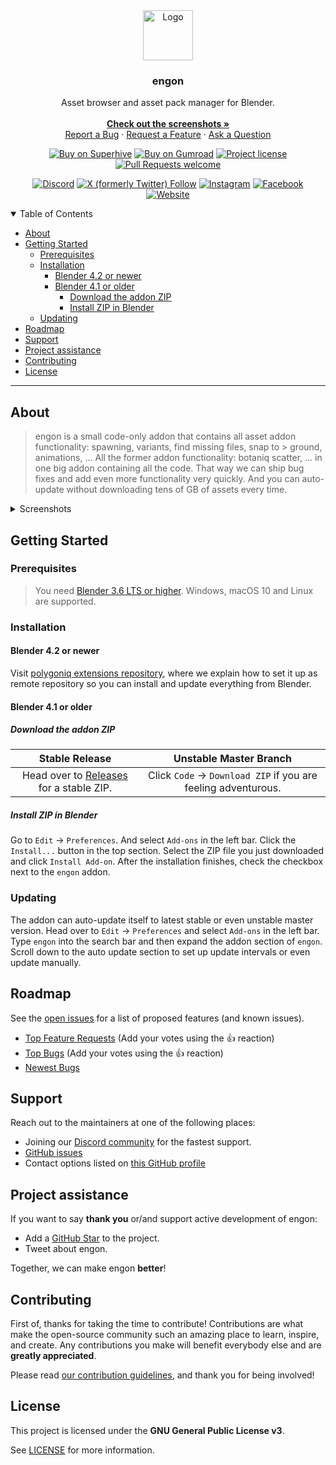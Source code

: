 <div align="center">
  <a href="https://github.com/polygoniq/engon">
    <img src="docs/images/logo.svg" alt="Logo" width="80" height="80"/>
  </a>

  <h3 align="center">engon</h3>

  Asset browser and asset pack manager for Blender.
  <br />
  <br />
  <a href="#about"><strong>Check out the screenshots »</strong></a>
  <br />
  <a href="https://github.com/polygoniq/engon/issues/new?assignees=&labels=bug&template=01_BUG_REPORT.md&title=bug%3A+">Report a Bug</a>
  ·
  <a href="https://github.com/polygoniq/engon/issues/new?assignees=&labels=enhancement&template=02_FEATURE_REQUEST.md&title=feat%3A+">Request a Feature</a>
  ·
  <a href="https://github.com/polygoniq/engon/issues/new?assignees=&labels=question&template=04_SUPPORT_QUESTION.md&title=support%3A+">Ask a Question</a>
  <br />

  [![Buy on Superhive](https://img.shields.io/badge/Buy_on-Superhive-orange?style=flat)](https://superhivemarket.com/products/engon?ref=673)
  [![Buy on Gumroad](https://img.shields.io/badge/Buy_on-Gumroad-blue?style=flat&color=%23fb80e8)](https://polygoniq.gumroad.com/l/engon/)
  [![Project license](https://img.shields.io/github/license/polygoniq/engon.svg?style=flat)](LICENSE)
  [![Pull Requests welcome](https://img.shields.io/badge/PRs-welcome-ff69b4.svg?style=flat)](https://github.com/polygoniq/engon/issues?q=is%3Aissue+is%3Aopen+label%3A%22help+wanted%22)

  [![Discord](https://img.shields.io/discord/742363791643115531?style=flat&logo=discord&color=%237785cc&label=Chat)](https://polygoniq.com/discord/)
  [![X (formerly Twitter) Follow](https://img.shields.io/badge/Follow-@polygoniq-black?style=flat&logo=x)](https://x.com/polygoniq/)
  [![Instagram](https://img.shields.io/badge/Follow-polygoniq.xyz-black?style=flat&logo=instagram&color=%238a3ab9)](https://www.instagram.com/polygoniq.xyz/)
  [![Facebook](https://img.shields.io/badge/Follow-polygoniq-black?style=flat&logo=facebook&color=%231877f2)](https://www.facebook.com/polygoniq/)
  [![Website](https://img.shields.io/badge/Visit-polygoniq.com-black?style=flat&logo=web&color=%23223DF0)](https://polygoniq.com/)
</div>

<details open="open">
<summary>Table of Contents</summary>

- [About](#about)
- [Getting Started](#getting-started)
  - [Prerequisites](#prerequisites)
  - [Installation](#installation)
    - [Blender 4.2 or newer](#blender-42-or-newer)
    - [Blender 4.1 or older](#blender-41-or-older)
      - [Download the addon ZIP](#download-the-addon-zip)
      - [Install ZIP in Blender](#install-zip-in-blender)
  - [Updating](#updating)
- [Roadmap](#roadmap)
- [Support](#support)
- [Project assistance](#project-assistance)
- [Contributing](#contributing)
- [License](#license)

</details>

---

## About

> engon is a small code-only addon that contains all asset addon functionality: spawning, variants,
> find missing files, snap to > ground, animations, ... All the former addon functionality: botaniq
> scatter, ... in one big addon containing all the code. That way we can ship bug fixes and add
> even more functionality very quickly. And you can auto-update without downloading tens of GB of
> assets every time.

<details>
<summary>Screenshots</summary>
<br>

|                             Addon Panel                                      |                            Asset Browser                                     |
| :--------------------------------------------------------------------------: | :--------------------------------------------------------------------------: |
| <img src="docs/images/ui_overview.png" title="Addon Panel" width="100%"/>     | <img src="docs/images/browser.jpg" title="Asset Browser" width="100%"/>       |


</details>

## Getting Started

### Prerequisites

> You need [Blender 3.6 LTS or higher](https://blender.org). Windows, macOS 10 and Linux are
> supported.

### Installation

#### Blender 4.2 or newer
Visit [polygoniq extensions repository](https://extensions.polygoniq.com), where we explain
how to set it up as remote repository so you can install and update everything from Blender.

#### Blender 4.1 or older
##### Download the addon ZIP

|                          Stable Release                                                  |                         Unstable Master Branch                   |
| :--------------------------------------------------------------------------------------: | :--------------------------------------------------------------: |
| Head over to [Releases](https://github.com/polygoniq/engon/releases) for a stable ZIP.   | Click `Code` -> `Download ZIP` if you are feeling adventurous.   |

##### Install ZIP in Blender

Go to `Edit` -> `Preferences`. And select `Add-ons` in the left bar. Click the `Install...` button
in the top section. Select the ZIP file you just downloaded and click `Install Add-on`. After the
installation finishes, check the checkbox next to the `engon` addon.

### Updating

The addon can auto-update itself to latest stable or even unstable master version. Head over to
`Edit` -> `Preferences` and select `Add-ons` in the left bar. Type `engon` into the search bar
and then expand the addon section of `engon`. Scroll down to the auto update section to set up
update intervals or even update manually.

## Roadmap

See the [open issues](https://github.com/polygoniq/engon/issues) for a list of proposed features (and known issues).

- [Top Feature Requests](https://github.com/polygoniq/engon/issues?q=label%3Aenhancement+is%3Aopen+sort%3Areactions-%2B1-desc) (Add your votes using the 👍 reaction)
- [Top Bugs](https://github.com/polygoniq/engon/issues?q=is%3Aissue+is%3Aopen+label%3Abug+sort%3Areactions-%2B1-desc) (Add your votes using the 👍 reaction)
- [Newest Bugs](https://github.com/polygoniq/engon/issues?q=is%3Aopen+is%3Aissue+label%3Abug)

## Support

Reach out to the maintainers at one of the following places:

- Joining our [Discord community](https://polygoniq.com/discord/) for the fastest support.
- [GitHub issues](https://github.com/polygoniq/engon/issues/new?assignees=&labels=question&template=04_SUPPORT_QUESTION.md&title=support%3A+)
- Contact options listed on [this GitHub profile](https://github.com/polygoniq)

## Project assistance

If you want to say **thank you** or/and support active development of engon:

- Add a [GitHub Star](https://github.com/polygoniq/engon) to the project.
- Tweet about engon.

Together, we can make engon **better**!

## Contributing

First of, thanks for taking the time to contribute! Contributions are what make the open-source
community such an amazing place to learn, inspire, and create. Any contributions you make will
benefit everybody else and are **greatly appreciated**.

Please read [our contribution guidelines](docs/CONTRIBUTING.md), and thank you for being involved!

## License

This project is licensed under the **GNU General Public License v3**.

See [LICENSE](LICENSE) for more information.